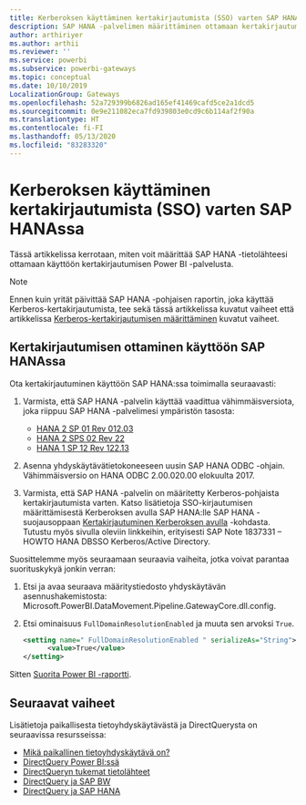 ```yaml
---
title: Kerberoksen käyttäminen kertakirjautumista (SSO) varten SAP HANAssa
description: SAP HANA -palvelimen määrittäminen ottamaan kertakirjautuminen käyttöön Power BI -palvelussa
author: arthiriyer
ms.author: arthii
ms.reviewer: ''
ms.service: powerbi
ms.subservice: powerbi-gateways
ms.topic: conceptual
ms.date: 10/10/2019
LocalizationGroup: Gateways
ms.openlocfilehash: 52a729399b6826ad165ef41469cafd5ce2a1dcd5
ms.sourcegitcommit: 0e9e211082eca7fd939803e0cd9c6b114af2f90a
ms.translationtype: HT
ms.contentlocale: fi-FI
ms.lasthandoff: 05/13/2020
ms.locfileid: "83283320"
---
```

# <a name="use-kerberos-for-single-sign-on-sso-to-sap-hana"></a>Kerberoksen käyttäminen kertakirjautumista (SSO) varten SAP HANAssa

Tässä artikkelissa kerrotaan, miten voit määrittää SAP HANA -tietolähteesi ottamaan käyttöön kertakirjautumisen Power BI -palvelusta.

> [!NOTE]
> Ennen kuin yrität päivittää SAP HANA -pohjaisen raportin, joka käyttää Kerberos-kertakirjautumista, tee sekä tässä artikkelissa kuvatut vaiheet että artikkelissa [Kerberos-kertakirjautumisen määrittäminen](service-gateway-sso-kerberos.md) kuvatut vaiheet.

## <a name="enable-sso-for-sap-hana"></a>Kertakirjautumisen ottaminen käyttöön SAP HANAssa

Ota kertakirjautuminen käyttöön SAP HANA:ssa toimimalla seuraavasti:

1. Varmista, että SAP HANA -palvelin käyttää vaadittua vähimmäisversiota, joka riippuu SAP HANA -palvelimesi ympäristön tasosta:
   - [HANA 2 SP 01 Rev 012.03](https://launchpad.support.sap.com/#/notes/2557386)
   - [HANA 2 SPS 02 Rev 22](https://launchpad.support.sap.com/#/notes/2547324)
   - [HANA 1 SP 12 Rev 122.13](https://launchpad.support.sap.com/#/notes/2528439)

2. Asenna yhdyskäytävätietokoneeseen uusin SAP HANA ODBC -ohjain. Vähimmäisversio on HANA ODBC 2.00.020.00 elokuulta 2017.

3. Varmista, että SAP HANA -palvelin on määritetty Kerberos-pohjaista kertakirjautumista varten. Katso lisätietoja SSO-kirjautumisen määrittämisestä Kerberoksen avulla SAP HANA:lle SAP HANA -suojausoppaan [Kertakirjautuminen Kerberoksen avulla](https://help.sap.com/viewer/b3ee5778bc2e4a089d3299b82ec762a7/2.0.03/1885fad82df943c2a1974f5da0eed66d.html) -kohdasta. Tutustu myös sivulla oleviin linkkeihin, erityisesti SAP Note 1837331 – HOWTO HANA DBSSO Kerberos/Active Directory.

Suosittelemme myös seuraamaan seuraavia vaiheita, jotka voivat parantaa suorituskykyä jonkin verran:

1. Etsi ja avaa seuraava määritystiedosto yhdyskäytävän asennushakemistosta: Microsoft.PowerBI.DataMovement.Pipeline.GatewayCore.dll.config.

2. Etsi ominaisuus `FullDomainResolutionEnabled` ja muuta sen arvoksi `True`.

    ```xml
    <setting name=" FullDomainResolutionEnabled " serializeAs="String">
          <value>True</value>
    </setting>
    ```

Sitten [Suorita Power BI -raportti](service-gateway-sso-kerberos.md#run-a-power-bi-report).

## <a name="next-steps"></a>Seuraavat vaiheet

Lisätietoja paikallisesta tietoyhdyskäytävästä ja DirectQuerysta on seuraavissa resursseissa:

* [Mikä paikallinen tietoyhdyskäytävä on?](/data-integration/gateway/service-gateway-onprem)
* [DirectQuery Power BI:ssä](desktop-directquery-about.md)
* [DirectQueryn tukemat tietolähteet](power-bi-data-sources.md)
* [DirectQuery ja SAP BW](desktop-directquery-sap-bw.md)
* [DirectQuery ja SAP HANA](desktop-directquery-sap-hana.md)
